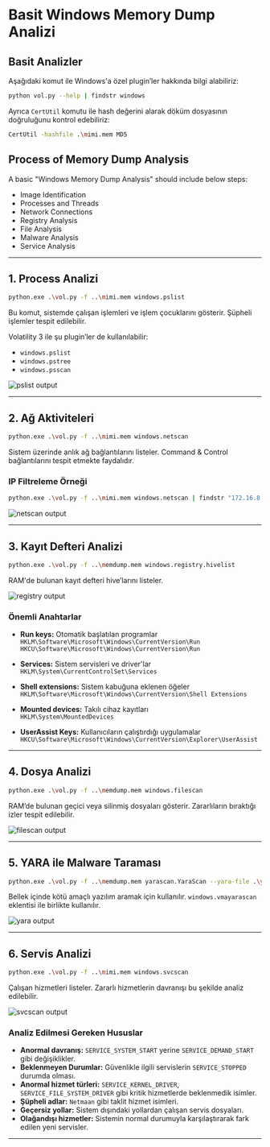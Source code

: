 # Basit Windows Memory Dump Analizi

## Basit Analizler

Aşağıdaki komut ile Windows'a özel plugin’ler hakkında bilgi alabiliriz:

```bash
python vol.py --help | findstr windows
```

Ayrıca `CertUtil` komutu ile hash değerini alarak döküm dosyasının doğruluğunu kontrol edebiliriz:

```bash
CertUtil -hashfile .\mimi.mem MD5
```

## Process of Memory Dump Analysis

A basic "Windows Memory Dump Analysis" should include below steps:

- Image Identification
- Processes and Threads
- Network Connections
- Registry Analysis
- File Analysis
- Malware Analysis
- Service Analysis

---

## 1. Process Analizi

```bash
python.exe .\vol.py -f ..\mimi.mem windows.pslist
```

Bu komut, sistemde çalışan işlemleri ve işlem çocuklarını gösterir. Şüpheli işlemler tespit edilebilir.

Volatility 3 ile şu plugin’ler de kullanılabilir:
- `windows.pslist`
- `windows.pstree`
- `windows.psscan`

![pslist output](https://ld-images-2.s3.us-east-2.amazonaws.com/Windows+Memory+Forensics/image4_4.png)

---

## 2. Ağ Aktiviteleri

```bash
python.exe .\vol.py -f ..\mimi.mem windows.netscan
```

Sistem üzerinde anlık ağ bağlantılarını listeler. Command & Control bağlantılarını tespit etmekte faydalıdır.

### IP Filtreleme Örneği

```bash
python.exe .\vol.py -f ..\mimi.mem windows.netscan | findstr "172.16.8.132"
```

![netscan output](https://ld-images-2.s3.us-east-2.amazonaws.com/Windows+Memory+Forensics/image4_5.png)

---

## 3. Kayıt Defteri Analizi

```bash
python.exe .\vol.py -f ..\memdump.mem windows.registry.hivelist
```

RAM'de bulunan kayıt defteri hive’larını listeler.

![registry output](https://ld-images-2.s3.us-east-2.amazonaws.com/Windows+Memory+Forensics/image4_7.png)

### Önemli Anahtarlar

- **Run keys:** Otomatik başlatılan programlar  
  `HKLM\Software\Microsoft\Windows\CurrentVersion\Run`  
  `HKCU\Software\Microsoft\Windows\CurrentVersion\Run`

- **Services:** Sistem servisleri ve driver'lar  
  `HKLM\System\CurrentControlSet\Services`

- **Shell extensions:** Sistem kabuğuna eklenen öğeler  
  `HKLM\Software\Microsoft\Windows\CurrentVersion\Shell Extensions`

- **Mounted devices:** Takılı cihaz kayıtları  
  `HKLM\System\MountedDevices`

- **UserAssist Keys:** Kullanıcıların çalıştırdığı uygulamalar  
  `HKCU\Software\Microsoft\Windows\CurrentVersion\Explorer\UserAssist`

---

## 4. Dosya Analizi

```bash
python.exe .\vol.py -f ..\memdump.mem windows.filescan
```

RAM’de bulunan geçici veya silinmiş dosyaları gösterir. Zararlıların bıraktığı izler tespit edilebilir.

![filescan output](https://ld-images-2.s3.us-east-2.amazonaws.com/Windows+Memory+Forensics/image4_8.png)

---

## 5. YARA ile Malware Taraması

```bash
python.exe .\vol.py -f ..\memdump.mem yarascan.YaraScan --yara-file .\yara\search_mimikatz.yar
```

Bellek içinde kötü amaçlı yazılım aramak için kullanılır. `windows.vmayarascan` eklentisi ile birlikte kullanılır.

![yara output](https://ld-images-2.s3.us-east-2.amazonaws.com/Windows+Memory+Forensics/image4_10.png)

---

## 6. Servis Analizi

```bash
python.exe .\vol.py -f ..\mimi.mem windows.svcscan
```

Çalışan hizmetleri listeler. Zararlı hizmetlerin davranışı bu şekilde analiz edilebilir.

![svcscan output](https://ld-images-2.s3.us-east-2.amazonaws.com/Windows+Memory+Forensics/image4_11.png)

### Analiz Edilmesi Gereken Hususlar

- **Anormal davranış:** `SERVICE_SYSTEM_START` yerine `SERVICE_DEMAND_START` gibi değişiklikler.
- **Beklenmeyen Durumlar:** Güvenlikle ilgili servislerin `SERVICE_STOPPED` durumda olması.
- **Anormal hizmet türleri:** `SERVICE_KERNEL_DRIVER`, `SERVICE_FILE_SYSTEM_DRIVER` gibi kritik hizmetlerde beklenmedik isimler.
- **Şüpheli adlar:** `Netmaan` gibi taklit hizmet isimleri.
- **Geçersiz yollar:** Sistem dışındaki yollardan çalışan servis dosyaları.
- **Olağandışı hizmetler:** Sistemin normal durumuyla karşılaştırarak fark edilen yeni servisler.

---
